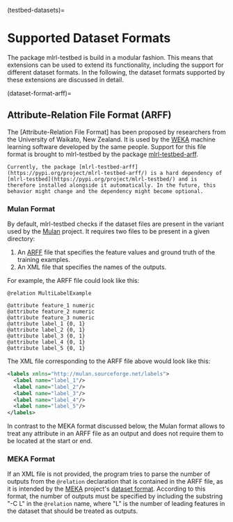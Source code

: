 (testbed-datasets)=

# Supported Dataset Formats

The package mlrl-testbed is build in a modular fashion. This means that extensions can be used to extend its functionality, including the support for different dataset formats. In the following, the dataset formats supported by these extensions are discussed in detail.

(dataset-format-arff)=

## Attribute-Relation File Format (ARFF)

The [Attribute-Relation File Format] has been proposed by researchers from the University of Waikato, New Zealand. It is used by the [WEKA](https://ml.cms.waikato.ac.nz/weka) machine learning software developed by the same people. Support for this file format is brought to mlrl-testbed by the package [mlrl-testbed-arff](https://pypi.org/project/mlrl-testbed-arff/).

```{note}
Currently, the package [mlrl-testbed-arff](https://pypi.org/project/mlrl-testbed-arff/) is a hard dependency of [mlrl-testbed](https://pypi.org/project/mlrl-testbed/) and is therefore installed alongside it automatically. In the future, this behavior might change and the dependency might become optional.
```

### Mulan Format

By default, mlrl-testbed checks if the dataset files are present in the variant used by the [Mulan](https://github.com/tsoumakas/mulan) project. It requires two files to be present in a given directory:

1. An [ARFF](https://waikato.github.io/weka-wiki/formats_and_processing/arff_stable/) file that specifies the feature values and ground truth of the training examples.
2. An XML file that specifies the names of the outputs.

For example, the ARFF file could look like this:

```
@relation MultiLabelExample

@attribute feature_1 numeric
@attribute feature_2 numeric
@attribute feature_3 numeric
@attribute label_1 {0, 1}
@attribute label_2 {0, 1}
@attribute label_3 {0, 1}
@attribute label_4 {0, 1}
@attribute label_5 {0, 1}
```

The XML file corresponding to the ARFF file above would look like this:

```xml
<labels xmlns="http://mulan.sourceforge.net/labels">
  <label name="label_1"/>
  <label name="label_2"/>
  <label name="label_3"/>
  <label name="label_4"/>
  <label name="label_5"/>
</labels>
```

In contrast to the MEKA format discussed below, the Mulan format allows to treat any attribute in an ARFF file as an output and does not require them to be located at the start or end.

### MEKA Format

If an XML file is not provided, the program tries to parse the number of outputs from the `@relation` declaration that is contained in the ARFF file, as it is intended by the [MEKA](https://waikato.github.io/meka/) project's [dataset format](https://waikato.github.io/meka/datasets/). According to this format, the number of outputs must be specified by including the substring "-C L" in the `@relation` name, where "L" is the number of leading features in the dataset that should be treated as outputs.
